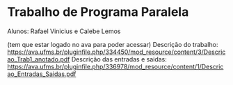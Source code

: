 # Trabalho de Programa Paralela
Alunos: Rafael Vinicius e Calebe Lemos


(tem que estar logado no ava para poder acessar)
Descrição do trabalho: https://ava.ufms.br/pluginfile.php/334450/mod_resource/content/3/Descricao_Trab1_anotado.pdf
Descrição das entradas e saidas: https://ava.ufms.br/pluginfile.php/336978/mod_resource/content/1/Descricao_Entradas_Saidas.pdf

